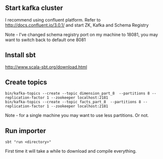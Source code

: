 ## Start kafka cluster
I recommend using confluent platform. Refer to http://docs.confluent.io/3.0.1/ 
and start ZK, Kafka and Schema Registry

Note - I've changed schema registry port on my machine to 18081, you may want to 
switch back to default one 8081


## Install sbt

http://www.scala-sbt.org/download.html

## Create topics
```
bin/kafka-topics --create --topic dimension_part_8  --partitions 8 --replication-factor 1 --zookeeper localhost:2181
bin/kafka-topics --create --topic facts_part_8  --partitions 8 --replication-factor 1 --zookeeper localhost:2181
```
Note - for a single machine you may want to use less partitions. Or not.

## Run importer

```
sbt "run <directory>"
```
First time it will take a while to download and compile everything.
